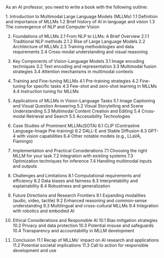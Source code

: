 As an AI professor, you need to write a book with the following outline:

<title>
A Comprehensive Guide to Multimodal Large Language Models in Vision-Language Tasks
</title>

<outline>
1. Introduction to Multimodal Large Language Models (MLLMs)
   1.1 Definition and importance of MLLMs
   1.2 Brief history of AI in language and vision
   1.3 The convergence of NLP and Computer Vision

2. Foundations of MLLMs
   2.1 From NLP to LLMs: A Brief Overview
   2.1.1 Traditional NLP methods
   2.1.2 Rise of Large Language Models
   2.2 Architecture of MLLMs
   2.3 Training methodologies and data requirements
   2.4 Cross-modal understanding and visual reasoning

3. Key Components of Vision-Language Models
   3.1 Image encoding techniques
   3.2 Text encoding and representation
   3.3 Multimodal fusion strategies
   3.4 Attention mechanisms in multimodal contexts

4. Training and Fine-tuning MLLMs
   4.1 Pre-training strategies
   4.2 Fine-tuning for specific tasks
   4.3 Few-shot and zero-shot learning in MLLMs
   4.4 Instruction tuning for MLLMs

5. Applications of MLLMs in Vision-Language Tasks
   5.1 Image Captioning and Visual Question Answering
   5.2 Visual Storytelling and Scene Understanding
   5.3 Multimodal Content Creation and Editing
   5.4 Cross-modal Retrieval and Search
   5.5 Accessibility Technologies

6. Case Studies of Prominent MLLMs(SOTA)
   6.1 CLIP (Contrastive Language-Image Pre-training)
   6.2 DALL-E and Stable Diffusion
   6.3 GPT-4 with vision capabilities
   6.4 Other notable models (e.g., LLaVA, Flamingo)

7. Implementation and Practical Considerations
   7.1 Choosing the right MLLM for your task
   7.2 Integration with existing systems
   7.3 Optimization techniques for inference
   7.4 Handling multimodal inputs and outputs

8. Challenges and Limitations
   8.1 Computational requirements and efficiency
   8.2 Data biases and fairness
   8.3 Interpretability and explainability
   8.4 Robustness and generalization

9. Future Directions and Research Frontiers
   9.1 Expanding modalities (audio, video, tactile)
   9.2 Enhanced reasoning and common-sense understanding
   9.3 Multilingual and cross-cultural MLLMs
   9.4 Integration with robotics and embodied AI

10. Ethical Considerations and Responsible AI
    10.1 Bias mitigation strategies
    10.2 Privacy and data protection
    10.3 Potential misuse and safeguards
    10.4 Transparency and accountability in MLLM development

11. Conclusion
    11.1 Recap of MLLMs' impact on AI research and applications
    11.2 Potential societal implications
    11.3 Call to action for responsible development and use

</outline>
